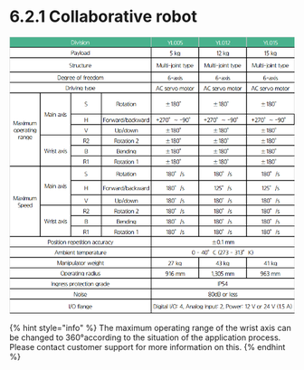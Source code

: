 # 6.2.1 Collaborative robot

![](<../../.gitbook/assets/image (33).png>)

{% hint style="info" %}
The maximum operating range of the wrist axis can be changed to 360°according to the situation of the application process. Please contact customer support for more information on this.
{% endhint %}
